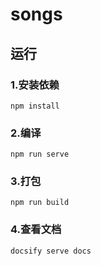 # songs

## 运行

### 1.安装依赖

```
npm install
```

### 2.编译

```
npm run serve
```

### 3.打包

```
npm run build
```

### 4.查看文档

```
docsify serve docs
```




